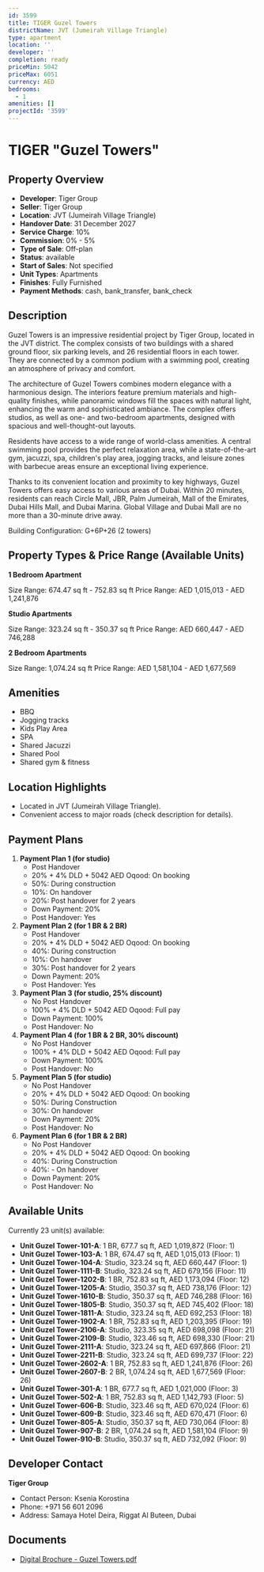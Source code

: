 ```yaml
---
id: 3599
title: TIGER Guzel Towers
districtName: JVT (Jumeirah Village Triangle)
type: apartment
location: ''
developer: ''
completion: ready
priceMin: 5042
priceMax: 6051
currency: AED
bedrooms:
  - 1
amenities: []
projectId: '3599'
---
```


# TIGER "Guzel Towers"

## Property Overview
- **Developer**: Tiger Group
- **Seller**: Tiger Group
- **Location**: JVT (Jumeirah Village Triangle)
- **Handover Date**: 31 December 2027
- **Service Charge**: 10%
- **Commission**: 0% - 5%
- **Type of Sale**: Off-plan
- **Status**: available
- **Start of Sales**: Not specified
- **Unit Types**: Apartments
- **Finishes**: Fully Furnished
- **Payment Methods**: cash, bank_transfer, bank_check

## Description
Guzel Towers is an impressive residential project by Tiger Group, located in the JVT district. The complex consists of two buildings with a shared ground floor, six parking levels, and 26 residential floors in each tower. They are connected by a common podium with a swimming pool, creating an atmosphere of privacy and comfort.

The architecture of Guzel Towers combines modern elegance with a harmonious design. The interiors feature premium materials and high-quality finishes, while panoramic windows fill the spaces with natural light, enhancing the warm and sophisticated ambiance. The complex offers studios, as well as one- and two-bedroom apartments, designed with spacious and well-thought-out layouts.

Residents have access to a wide range of world-class amenities. A central swimming pool provides the perfect relaxation area, while a state-of-the-art gym, jacuzzi, spa, children's play area, jogging tracks, and leisure zones with barbecue areas ensure an exceptional living experience.

Thanks to its convenient location and proximity to key highways, Guzel Towers offers easy access to various areas of Dubai. Within 20 minutes, residents can reach Circle Mall, JBR, Palm Jumeirah, Mall of the Emirates, Dubai Hills Mall, and Dubai Marina. Global Village and Dubai Mall are no more than a 30-minute drive away.

Building Configuration: G+6P+26 (2 towers)

## Property Types & Price Range (Available Units)
**1 Bedroom Apartment**

Size Range: 674.47 sq ft - 752.83 sq ft
Price Range: AED 1,015,013 - AED 1,241,876

**Studio Apartments**

Size Range: 323.24 sq ft - 350.37 sq ft
Price Range: AED 660,447 - AED 746,288

**2 Bedroom Apartments**

Size Range: 1,074.24 sq ft
Price Range: AED 1,581,104 - AED 1,677,569

## Amenities
- BBQ
- Jogging tracks
- Kids Play Area
- SPA
- Shared Jacuzzi
- Shared Pool
- Shared gym & fitness

## Location Highlights
- Located in JVT (Jumeirah Village Triangle).
- Convenient access to major roads (check description for details).

## Payment Plans
1. **Payment Plan 1 (for studio)**
   - Post Handover
   - 20% + 4% DLD + 5042 AED Oqood: On booking
   - 50%: During construction
   - 10%: On handover
   - 20%: Post handover for 2 years
   - Down Payment: 20%
   - Post Handover: Yes
2. **Payment Plan 2 (for 1 BR & 2 BR)**
   - Post Handover
   - 20% + 4% DLD + 5042 AED Oqood: On booking
   - 40%: During construction
   - 10%: On handover
   - 30%: Post handover for 2 years
   - Down Payment: 20%
   - Post Handover: Yes
3. **Payment Plan 3 (for studio, 25% discount)**
   - No Post Handover
   - 100% + 4% DLD + 5042 AED Oqood: Full pay
   - Down Payment: 100%
   - Post Handover: No
4. **Payment Plan 4 (for 1 BR & 2 BR, 30% discount)**
   - No Post Handover
   - 100% + 4% DLD + 5042 AED Oqood: Full pay
   - Down Payment: 100%
   - Post Handover: No
5. **Payment Plan 5 (for studio)**
   - No Post Handover
   - 20% + 4% DLD + 5042 AED Oqood: On booking
   - 50%: During Construction
   - 30%: On handover
   - Down Payment: 20%
   - Post Handover: No
6. **Payment Plan 6 (for 1 BR & 2 BR)**
   - No Post Handover
   - 20% + 4% DLD + 5042 AED Oqood: On booking
   - 40%: During Construction
   - 40%: - On handover
   - Down Payment: 20%
   - Post Handover: No

## Available Units
Currently 23 unit(s) available:
- **Unit Guzel Tower-101-A**: 1 BR, 677.7 sq ft, AED 1,019,872 (Floor: 1)
- **Unit Guzel Tower-103-A**: 1 BR, 674.47 sq ft, AED 1,015,013 (Floor: 1)
- **Unit Guzel Tower-104-A**: Studio, 323.24 sq ft, AED 660,447 (Floor: 1)
- **Unit Guzel Tower-1111-B**: Studio, 323.24 sq ft, AED 679,156 (Floor: 11)
- **Unit Guzel Tower-1202-B**: 1 BR, 752.83 sq ft, AED 1,173,094 (Floor: 12)
- **Unit Guzel Tower-1205-A**: Studio, 350.37 sq ft, AED 738,176 (Floor: 12)
- **Unit Guzel Tower-1610-B**: Studio, 350.37 sq ft, AED 746,288 (Floor: 16)
- **Unit Guzel Tower-1805-B**: Studio, 350.37 sq ft, AED 745,402 (Floor: 18)
- **Unit Guzel Tower-1811-A**: Studio, 323.24 sq ft, AED 692,253 (Floor: 18)
- **Unit Guzel Tower-1902-A**: 1 BR, 752.83 sq ft, AED 1,203,395 (Floor: 19)
- **Unit Guzel Tower-2106-A**: Studio, 323.35 sq ft, AED 698,098 (Floor: 21)
- **Unit Guzel Tower-2109-B**: Studio, 323.46 sq ft, AED 698,330 (Floor: 21)
- **Unit Guzel Tower-2111-A**: Studio, 323.24 sq ft, AED 697,866 (Floor: 21)
- **Unit Guzel Tower-2211-B**: Studio, 323.24 sq ft, AED 699,737 (Floor: 22)
- **Unit Guzel Tower-2602-A**: 1 BR, 752.83 sq ft, AED 1,241,876 (Floor: 26)
- **Unit Guzel Tower-2607-B**: 2 BR, 1,074.24 sq ft, AED 1,677,569 (Floor: 26)
- **Unit Guzel Tower-301-A**: 1 BR, 677.7 sq ft, AED 1,021,000 (Floor: 3)
- **Unit Guzel Tower-502-A**: 1 BR, 752.83 sq ft, AED 1,142,793 (Floor: 5)
- **Unit Guzel Tower-606-B**: Studio, 323.46 sq ft, AED 670,024 (Floor: 6)
- **Unit Guzel Tower-609-B**: Studio, 323.46 sq ft, AED 670,471 (Floor: 6)
- **Unit Guzel Tower-805-A**: Studio, 350.37 sq ft, AED 730,064 (Floor: 8)
- **Unit Guzel Tower-907-B**: 2 BR, 1,074.24 sq ft, AED 1,581,104 (Floor: 9)
- **Unit Guzel Tower-910-B**: Studio, 350.37 sq ft, AED 732,092 (Floor: 9)

## Developer Contact
**Tiger Group**
- Contact Person: Ksenia Korostina
- Phone: +971 56 601 2096
- Address: Samaya Hotel Deira, Riggat Al Buteen, Dubai

## Documents
- [Digital Brochure - Guzel Towers.pdf](https://cdn.geniemap.net/2024/12/09/0Bn2K8il1cZDBFumjDGQZR1ov3O7RPp1CinUxR9C.pdf)
